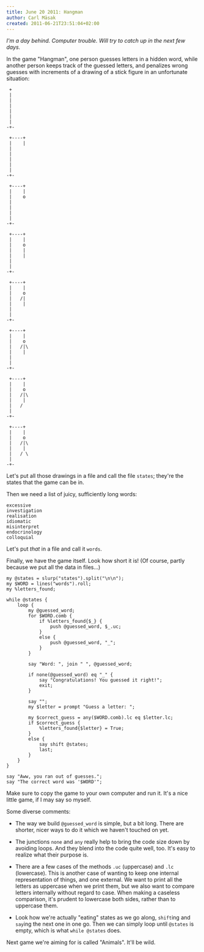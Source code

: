 ```yaml
---
title: June 20 2011: Hangman
author: Carl Mäsak
created: 2011-06-21T23:51:04+02:00
---
```

*I'm a day behind. Computer trouble. Will try to catch up in the next few days.*

In the game "Hangman", one person guesses letters in a hidden word, while another person keeps track of the guessed letters, and penalizes wrong guesses with increments of a drawing of a stick figure in an unfortunate situation:

     +
     |
     |
     |
     |
     |
     |
    -+-
    
     +----+
     |    |
     |
     |
     |
     |
     |
    -+-
    
     +----+
     |    |
     |    o
     |
     |
     |
     |
    -+-
    
     +----+
     |    |
     |    o
     |    |
     |    |
     |
     |
    -+-
    
     +----+
     |    |
     |    o
     |   /|
     |    |
     |
     |
    -+-
    
     +----+
     |    |
     |    o
     |   /|\
     |    |
     |
     |
    -+-
    
     +----+
     |    |
     |    o
     |   /|\
     |    |
     |   /
     |
    -+-
    
     +----+
     |    |
     |    o
     |   /|\
     |    |
     |   / \
     |
    -+-

Let's put all those drawings in a file and call the file `states`; they're the states that the game can be in.

Then we need a list of juicy, sufficiently long words:

    excessive
    investigation
    realisation
    idiomatic
    misinterpret
    endocrinology
    colloquial

Let's put *that* in a file and call it `words`.

Finally, we have the game itself. Look how short it is! (Of course, partly because we put all the data in files...)

    my @states = slurp("states").split("\n\n");
    my $WORD = lines("words").roll;
    my %letters_found;
    
    while @states {
        loop {
            my @guessed_word;
            for $WORD.comb {
                if %letters_found{$_} {
                    push @guessed_word, $_.uc;
                }
                else {
                    push @guessed_word, "_";
                }
            }
    
            say "Word: ", join " ", @guessed_word;
    
            if none(@guessed_word) eq "_" {
                say "Congratulations! You guessed it right!";
                exit;
            }
    
            say "";
            my $letter = prompt "Guess a letter: ";
    
            my $correct_guess = any($WORD.comb).lc eq $letter.lc;
            if $correct_guess {
                %letters_found{$letter} = True;
            }
            else {
                say shift @states;
                last;
            }
        }
    }
    
    say "Aww, you ran out of guesses.";
    say "The correct word was '$WORD'";

Make sure to copy the game to your own computer and run it. It's a nice little game, if I may say so myself.

Some diverse comments:

* The way we build `@guessed_word` is simple, but a bit long. There are shorter, nicer ways to do it which we haven't touched on yet.

* The junctions `none` and `any` really help to bring the code size down by avoiding loops. And they blend into the code quite well, too. It's easy to realize what their purpose is.

* There are a few cases of the methods `.uc` (uppercase) and `.lc` (lowercase). This is another case of wanting to keep one internal representation of things, and one external. We want to print all the letters as uppercase when we print them, but we also want to compare letters internally without regard to case. When making a caseless comparison, it's prudent to lowercase both sides, rather than to uppercase them.

* Look how we're actually "eating" states as we go along, `shift`ing and `say`ing the next one in one go. Then we can simply loop until `@states` is empty, which is what `while @states` does.

Next game we're aiming for is called "Animals". It'll be wild.
